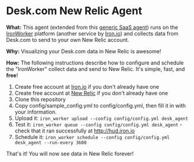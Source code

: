 # Desk.com New Relic Agent

**What:** This agent (extended from this [generic SaaS agent](https://github.com/newrelic-platform/ironworker_saas_agent))
runs on the [IronWorker](http://iron.io/worker) platform (another service by [Iron.io](http://iron.io)) and collects data from
Desk.com to send to your own New Relic account.

**Why:** Visualizing your Desk.com data in New Relic is awesome!

**How:** The following instructions describe how to configure and schedule the "IronWorker"
collect data and send to New Relic. It's simple, fast, and **free**!

1. Create free account at [Iron.io](http://iron.io) if you don't already have one
1. Create free account at [New Relic](http://newrelic.com) if you don't already have one
1. Clone this repository
1. Copy config/sample_config.yml to config/config.yml, then fill it in with your information.
1. Upload it: `iron_worker upload --config config/config.yml desk_agent`
1. Test it: `iron_worker queue --config config/config.yml desk_agent` - check that it ran successfully at http://hud.iron.io
1. Schedule it: `iron_worker schedule --config config/config.yml desk_agent --run-every 3600`

That's it! You will now see data in New Relic forever!
